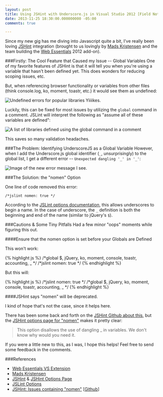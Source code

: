 ```yaml
---
layout: post
title: Using JSHint with Underscore.js in Visual Studio 2012 [Field Notes]
date: 2013-11-25 18:30:00.000000000 -05:00
comments: true

---
```

Since my new gig has me diving into Javascript quite a bit, I've really been loving <a href="http://jshint.com/" >JSHint</a> integration (brought to us lovingly by <a href="http://madskristensen.net/" >Mads Kristensen</a> and the team building the <a href="http://vswebessentials.com/" >Web Essentials</a> 2012 add-on).

###Firstly: The Cool Feature that Caused my Issue -- Global Variables
One of my favorite features of JSHint is that it will tell you when you're using a variable that hasn't been defined yet. This does wonders for reducing scoping issues, etc.

But, when referencing browser functionality or variables from other files (think console.log, ko, moment, toastr, etc.) it would see them as undefined:

![Undefined errors for popular libraries]({{site.post-images}}/2013-11-25_JSHint_UndefinedErrors.png)
Yiiiikes.

Luckily, this can be fixed for most issues by utilizing the `global` command in a comment. JSLint will interpret the following as "assume all of these variables are defined":

![A list of libraries defined using the global command in a comment]({{site.post-images}}/2013-11-25_JSHint_GlobalCommand.png)

This saves so many validation headaches.

###The Problem: Identifying UnderscoreJS as a Global Variable
However, when I add the Underscore.js global identifier (`_`, unsurprisingly) to the global list, I get a different error -- `Unexpected dangling '_' in '_'`:

![Image of the new error message I see.]({{site.post-images}}/2013-11-25_JSHint_UnexpectedDanglign.png)

###The Solution: the "nomen" Option

One line of code removed this error:

    /*jslint nomen: true */

According to the [JSLint options documentation](http://www.jslint.com/lint.html#options), this allows underscores to begin a name. In the case of underscore, the `_` definition is both the beginning and end of the name (similar to jQuery's `$`).

###Cautions &amp; Some Tiny Pitfalls
Had a few minor "oops" moments while figuring this out.

####Ensure that the nomen option is set before your Globals are Defined

This won't work:

{% highlight js %}
/*global $, jQuery, ko, moment, console, toastr, accounting, _ */
/*jslint nomen: true */
{% endhighlight %}

But this will:

{% highlight js %}
/*jslint nomen: true */
/*global $, jQuery, ko, moment, console, toastr, accounting, _ */
{% endhighlight %}

####JSHint says "nomen" will be deprecated.

I kind of hope that's not the case, since it helps here.

There has been some back and forth on the <a href="https://github.com/jshint/jshint/search?q=nomen&amp;source=cc&amp;type=Issues" >JSHint Github about this</a>, but the <a href="http://www.jshint.com/docs/options/#nomen" >JSHint options page for "nomen"</a> makes it pretty clear:

> This option disallows the use of dangling _ in variables. We don't know why would you need it.

If you were a little new to this, as I was, I hope this helps! Feel free to send some feedback in the comments.

###References
* <a href="http://vswebessentials.com/" >Web Essentials VS Extension</a>
* <a href="http://madskristensen.net/" >Mads Kristensen</a>
* <a href="http://jshint.com/" >JSHint</a> &amp; <a href="http://www.jshint.com/docs/options/#nomen" >JSHint Options Page</a>
* <a href="http://www.jslint.com/lint.html#options" >JSLint Options</a>
* <a href="https://github.com/jshint/jshint/search?q=nomen&amp;source=cc&amp;type=Issues" >JSHint: Issues containing "nomen"</a> [<a href="http://www.github.com/" >Github</a>]</li>
